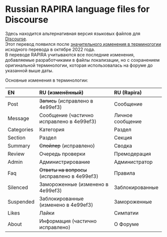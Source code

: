 Russian RAPIRA language files for Discourse
=========================================

Здесь находится альтернативная версия языковых файлов для [Discourse](https://github.com/discourse/discourse).  
Этот перевод появился после [значительного изменения в терминогогии](https://meta.discourse.org/t/quality-of-russian-translation/246837) исходного перевода в октябре 2022 года.  
В переводе RAPIRA учитываются все последние изменения, добавляемые разработчиками в файлы локализации, но с сохранением оригинальной терминологии, которая использовалась на форуме до указанной выше даты.

Основные изменения в терминологии:

| EN         | RU (изменённый)                             | RU (Rapira)      |
| :--------- | :------------------------------------------ | :--------------- |
| Post       | ~~Запись~~ (исправлено в 4e99ef3)           | Сообщение        |
| Message    | Сообщение (частично исправлено в 4e99ef3)   | Личное сообщение |
| Categories | Категория                                   | Раздел           |
| Section    | Раздел                                      | Секция           |
| Summary    | ~~Спойлер~~ (исправлено)                    | Сводка           |
| Review     | Очередь проверки                            | Премодерация     |
| Admin      | Администрирование                           | Администратор    |
| Faq        | ~~Ответы на вопросы~~ (исправлено в 4e99ef3)| Правила          | 
| Silenced   | Замороженные (изменено в 4e99ef3)           | Заблокированные  |
| Suspended  | Заблокированные (изменено в 4e99ef3)        | Замороженные     |
| Likes      | Лайки                                       | Симпатии         |
| About      | Информация (частично исправлено)            | О Форуме         |
